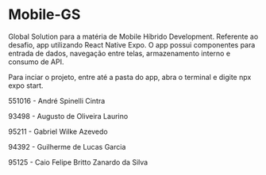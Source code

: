 # Mobile-GS
Global Solution para a matéria de Mobile Híbrido Development. 
Referente ao desafio, app utilizando React Native Expo. O app possui componentes para entrada de dados, 
navegação entre telas, armazenamento interno e consumo de API.

Para inciar o projeto, entre até a pasta do app, abra o terminal e digite npx expo start.

551016 - André Spinelli Cintra

93498 - Augusto de Oliveira Laurino

95211 - Gabriel Wilke Azevedo

94392 - Guilherme de Lucas Garcia

95125 - Caio Felipe Britto Zanardo da Silva
